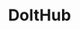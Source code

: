 ---
blog: https://dolthub.com/blog
git: https://github.com/liquidata-inc/dolt
linkedin: https://linkedin.com/company/liquidatainc
logohandle: dolthub
sort: dolthub
title: DoltHub
twitter: https://x.com/Liquidata1
website: https://www.dolthub.com/
youtube: https://youtube.com/channel/UCGpgTom6RmbtPFUkImyzXPA
---